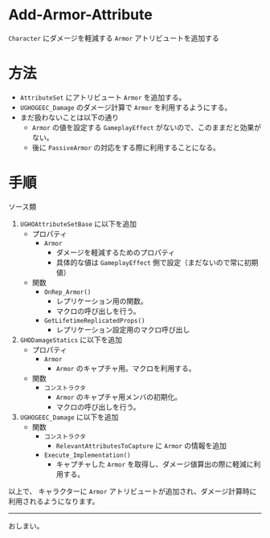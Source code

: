 # Add-Armor-Attribute
`Character` にダメージを軽減する `Armor` アトリビュートを追加する

# 方法

* `AttributeSet` にアトリビュート `Armor` を追加する。
* `UGHOGEEC_Damage` のダメージ計算で `Armor` を利用するようにする。
* まだ扱わないことは以下の通り
	* `Armor` の値を設定する `GameplayEffect` がないので、このままだと効果がない。
	* 後に `PassiveArmor` の対応をする際に利用することになる。


# 手順

ソース類

1. `UGHOAttributeSetBase` に以下を追加
	* プロパティ
		* `Armor`
			* ダメージを軽減するためのプロパティ
			* 具体的な値は `GameplayEffect` 側で設定（まだないので常に初期値）
	* 関数
		* `OnRep_Armor()`
			* レプリケーション用の関数。
			* マクロの呼び出しを行う。
		* `GetLifetimeReplicatedProps()`
			* レプリケーション設定用のマクロ呼び出し
1. `GHODamageStatics` に以下を追加
	* プロパティ
		* `Armor`
			* `Armor` のキャプチャ用。マクロを利用する。
	* 関数
		* `コンストラクタ`
			* `Armor` のキャプチャ用メンバの初期化。
			* マクロの呼び出しを行う。
1. `UGHOGEEC_Damage` に以下を追加
	* 関数
		* `コンストラクタ`
			* `RelevantAttributesToCapture` に `Armor` の情報を追加
		* `Execute_Implementation()`
			* キャプチャした `Armor` を取得し、ダメージ値算出の際に軽減に利用する。


以上で、 キャラクターに `Armor` アトリビュートが追加され、ダメージ計算時に利用されるようになります。


-----
おしまい。
